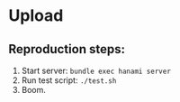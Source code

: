 # Upload

## Reproduction steps:

1. Start server: `bundle exec hanami server`
2. Run test script: `./test.sh`
3. Boom.
